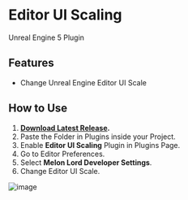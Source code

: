 # Editor UI Scaling
Unreal Engine 5 Plugin

## Features
- Change Unreal Engine Editor UI Scale

## How to Use
1. **[Download Latest Release](https://github.com/Giridharaprasath/EditorUIScaling/releases).**
2. Paste the Folder in Plugins inside your Project.
3. Enable **Editor UI Scaling** Plugin in Plugins Page.
4. Go to Editor Preferences.
5. Select **Melon Lord Developer Settings**.
6. Change Editor UI Scale.

![image](https://github.com/Giridharaprasath/EditorUIScaling/assets/83279100/74582133-e7ca-40dd-a167-ce8a4c017b20)

